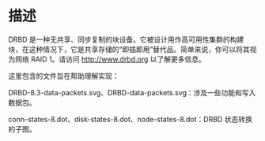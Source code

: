 # 描述

DRBD 是一种无共享、同步复制的块设备。它被设计用作高可用性集群的构建块，在这种情况下，它是共享存储的“即插即用”替代品。简单来说，你可以将其视为网络 RAID 1。请访问 http://www.drbd.org 以了解更多信息。

这里包含的文件旨在帮助理解实现：

DRBD-8.3-data-packets.svg、DRBD-data-packets.svg：涉及一些功能和写入数据包。

conn-states-8.dot、disk-states-8.dot、node-states-8.dot：DRBD 状态转换的子图。